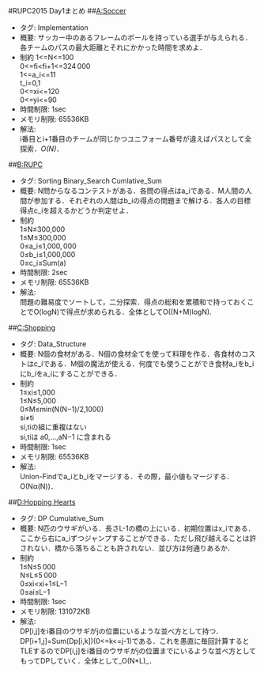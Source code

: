 #RUPC2015 Day1まとめ
##[A:Soccer](http://judge.u-aizu.ac.jp/onlinejudge/cdescription.jsp?cid=RitsCamp15Day1&pid=A)
+ タグ: Implementation
+ 概要:
サッカー中のあるフレームのボールを持っている選手が与えられる．各チームのパスの最大距離とそれにかかった時間を求めよ．
+ 制約
1<=N<=100  
0<=fi<fi+1<=324 000  
1<=a_i<=11  
t_i=0,1  
0<=xi<=120  
0<=yi<=90  
+ 時間制限: 1sec
+ メモリ制限: 65536KB
+ 解法:  
i番目とi+1番目のチームが同じかつユニフォーム番号が違えばパスとして全探索．_O(N)_．

##[B:RUPC](http://judge.u-aizu.ac.jp/onlinejudge/cdescription.jsp?cid=RitsCamp15Day1&pid=B)
+ タグ: Sorting Binary_Search Cumlative_Sum
+ 概要:
N問からなるコンテストがある．各問の得点はa_iである．M人間の人間が参加する．それぞれの人間はb_iの得点の問題まで解ける．各人の目標得点c_iを超えるかどうか判定せよ．
+ 制約  
1≤N≤300,000  
1≤M≤300,000  
0≤a_i≤1,000, 000  
0≤b_i≤1,000,000  
0≤c_i≤Sum(a)
+ 時間制限: 2sec
+ メモリ制限: 65536KB
+ 解法:  
問題の難易度でソートして，二分探索．得点の総和を累積和で持っておくことでO(logN)で得点が求められる．全体としてO((N+M)logN).

##[C:Shopping](http://judge.u-aizu.ac.jp/onlinejudge/cdescription.jsp?cid=RitsCamp15Day1&pid=C)
+ タグ: Data_Structure
+ 概要:
N個の食材がある．N個の食材全てを使って料理を作る．各食材のコストはc\_iである．M個の魔法が使える．何度でも使うことができ食材a\_iをb\_iにb\_iをa\_iにすることができる．
+ 制約  
1≤xi≤1,000  
1≤N≤5,000  
0≤M≤min(N(N−1)/2,1000)  
si≠ti  
si,tiの組に重複はない  
si,tiは a0,…,aN−1 に含まれる  
+ 時間制限: 1sec
+ メモリ制限: 65536KB
+ 解法:  
Union-Findでa_iとb_iをマージする．その際，最小値もマージする．O(Nα(N))．

##[D:Hopping Hearts](http://judge.u-aizu.ac.jp/onlinejudge/cdescription.jsp?cid=RitsCamp15Day1&pid=D)
+ タグ: DP Cumulative_Sum
+ 概要:
N匹のウサギがいる．長さL-1の橋の上にいる．初期位置はx_iである．ここから右にa_iずつジャンプすることができる．ただし飛び越えることは許されない．橋から落ちることも許されない．並び方は何通りあるか．
+ 制約  
1≤N≤5 000  
N≤L≤5 000  
0≤xi<xi+1≤L−1  
0≤ai≤L−1
+ 時間制限: 1sec
+ メモリ制限: 131072KB
+ 解法:  
DP[i,j]をi番目のウサギがjの位置にいるような並べ方として持つ．DP[i+1,j]=Sum(Dp[i,k])(0<=k<=j-1)である．これを愚直に毎回計算するとTLEするのでDP[i,j]をi番目のウサギがjの位置までにいるような並べ方としてもってDPしていく．全体として_O(N\*L)_．
